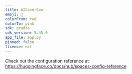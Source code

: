 ```yaml
---
title: AICoverGen
emoji: 🚀
colorFrom: red
colorTo: pink
sdk: gradio
sdk_version: 5.35.0
app_file: app.py
pinned: false
license: mit
---
```


Check out the configuration reference at https://huggingface.co/docs/hub/spaces-config-reference